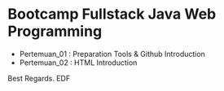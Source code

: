 # Bootcamp Fullstack Java Web Programming

- Pertemuan_01 : Preparation Tools & Github Introduction
- Pertemuan_02 : HTML Introduction



Best Regards.
EDF
